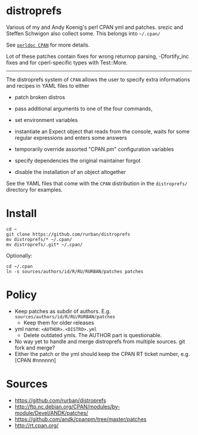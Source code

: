 distroprefs
===========

Various of my and Andy Koenig's perl CPAN yml and patches. srezic and
Steffen Schwigon also collect some.
This belongs into `~/.cpan/`

See [`perldoc CPAN`](https://p3rl.org/CPAN#Configuration-for-individual-distributions-Distroprefs) for more details.

Lot of these patches contain fixes for wrong returnop parsing, 
-Dfortify_inc fixes and for cperl-specific types with Test::More.

---

The distroprefs system of `CPAN` allows the user to specify
extra informations and recipes in YAML files to either

*   patch broken distros

*   pass additional arguments to one of the four commands,

*   set environment variables

*   instantiate an Expect object that reads from the console, waits for some regular
    expressions and enters some answers

*   temporarily override assorted "CPAN.pm" configuration variables

*   specify dependencies the original maintainer forgot

*   disable the installation of an object altogether

See the YAML files that come with the `CPAN` distribution in the
`distroprefs/` directory for examples.

Install
=======

    cd ~
    git clone https://github.com/rurban/distroprefs
    mv distroprefs/* ~/.cpan/
    mv distroprefs/.git* ~/.cpan/

Optionally:

    cd ~/.cpan
    ln -s sources/authors/id/R/RU/RURBAN/patches patches

Policy
======
* Keep patches as subdir of authors. E.g. `sources/authors/id/R/RU/RURBAN/patches`
  * Keep them for older releases
* yml name: `<AUTHOR>.<DISTRO>.yml`
  * Delete outdated ymls. The AUTHOR part is questionable.
* No way yet to handle and merge distroprefs from multiple sources.
  git fork and merge?
* Either the patch or the yml should keep the CPAN RT ticket number,
  e.g. [CPAN #nnnnnn]

Sources
=======
*  https://github.com/rurban/distroprefs
*  http://ftp.nc.debian.org/CPAN/modules/by-module/Devel/ANDK/patches/
*  https://github.com/andk/cpanpm/tree/master/patches
*  http://rt.cpan.org/
